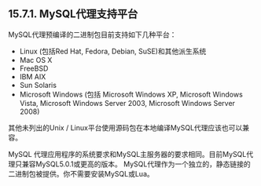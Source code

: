 ## 15.7.1. MySQL代理支持平台
MySQL代理预编译的二进制包目前支持如下几种平台：

* Linux (包括Red Hat, Fedora, Debian, SuSE)和其他派生系统
* Mac OS X 
* FreeBSD
* IBM AIX 
* Sun Solaris 
* Microsoft Windows (包括 Microsoft Windows XP, Microsoft Windows Vista, Microsoft Windows Server 2003, Microsoft Windows Server 2008) 


其他未列出的Unix / Linux平台使用源码包在本地编译MySQL代理应该也可以兼容。

MySQL 代理应用程序的系统要求和MySQL主服务器的要求相同。目前MySQL代理只兼容MySQL5.0.1或更高的版本。 MySQL代理作为一个独立的，静态链接的二进制包被提供。你不需要安装MySQL或Lua。